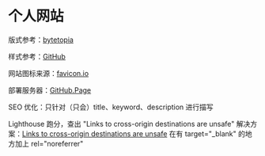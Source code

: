 # 个人网站

版式参考：[bytetopia](https://dongxing.xin/)

样式参考：[GitHub](https://github.com/)

网站图标来源：[favicon.io](https://favicon.io/)

部署服务器：[GitHub.Page](https://pages.github.com/)

SEO 优化：只针对（只会）title、keyword、description 进行描写

Lighthouse 跑分，查出 "Links to cross-origin destinations are unsafe"
解决方案：[Links to cross-origin destinations are unsafe](https://web.dev/external-anchors-use-rel-noopener/)
在有 target="\_blank" 的地方加上 rel="noreferrer"
